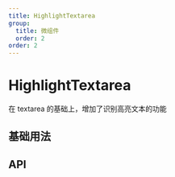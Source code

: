 ```yaml
---
title: HighlightTextarea
group:
  title: 微组件
  order: 2
order: 2
---
```


# HighlightTextarea

在 textarea 的基础上，增加了识别高亮文本的功能

## 基础用法

<code src="./demo/index.tsx"></code>

## API

